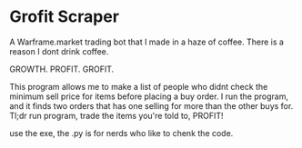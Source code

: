 # Grofit Scraper

A Warframe.market trading bot that I made in a haze of coffee. There is a reason I dont drink coffee.

GROWTH. PROFIT. GROFIT.

This program allows me to make a list of people who didnt check the minimum sell price for items before placing a buy order. I run the program, and it finds two orders that has one selling for more than the other buys for. Tl;dr run program, trade the items you're told to, PROFIT!

use the exe, the .py is for nerds who like to chenk the code.
